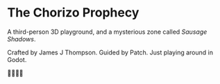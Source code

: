 # The Chorizo Prophecy

A third-person 3D playground, and a mysterious zone called *Sausage Shadows*.

Crafted by James J Thompson. Guided by Patch.  Just playing around in Godot.

🧙‍♂️🌭👣

